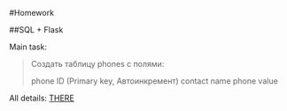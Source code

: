 #Homework

##SQL + Flask

Main task:
>Создать таблицу phones с полями:
> 
> phone ID (Primary key, Автоинкремент)
> contact name
> phone value

All details: [THERE](https://lms.ithillel.ua/groups/62de6dfc9aec6f42f8454737/homeworks/632e864fd488fb2e055c24f6)





